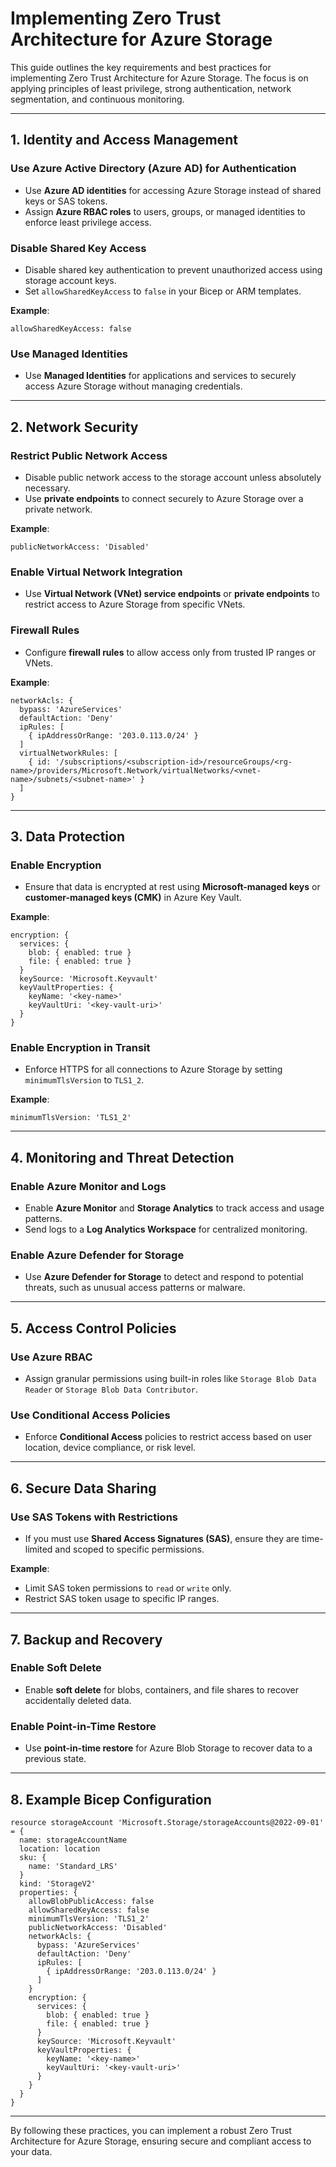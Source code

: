 # Implementing Zero Trust Architecture for Azure Storage

This guide outlines the key requirements and best practices for implementing Zero Trust Architecture for Azure Storage. The focus is on applying principles of least privilege, strong authentication, network segmentation, and continuous monitoring.

---

## **1. Identity and Access Management**

### **Use Azure Active Directory (Azure AD) for Authentication**
- Use **Azure AD identities** for accessing Azure Storage instead of shared keys or SAS tokens.
- Assign **Azure RBAC roles** to users, groups, or managed identities to enforce least privilege access.

### **Disable Shared Key Access**
- Disable shared key authentication to prevent unauthorized access using storage account keys.
- Set `allowSharedKeyAccess` to `false` in your Bicep or ARM templates.

**Example**:
```bicep
allowSharedKeyAccess: false
```

### **Use Managed Identities**
- Use **Managed Identities** for applications and services to securely access Azure Storage without managing credentials.

---

## **2. Network Security**

### **Restrict Public Network Access**
- Disable public network access to the storage account unless absolutely necessary.
- Use **private endpoints** to connect securely to Azure Storage over a private network.

**Example**:
```bicep
publicNetworkAccess: 'Disabled'
```

### **Enable Virtual Network Integration**
- Use **Virtual Network (VNet) service endpoints** or **private endpoints** to restrict access to Azure Storage from specific VNets.

### **Firewall Rules**
- Configure **firewall rules** to allow access only from trusted IP ranges or VNets.

**Example**:
```bicep
networkAcls: {
  bypass: 'AzureServices'
  defaultAction: 'Deny'
  ipRules: [
    { ipAddressOrRange: '203.0.113.0/24' }
  ]
  virtualNetworkRules: [
    { id: '/subscriptions/<subscription-id>/resourceGroups/<rg-name>/providers/Microsoft.Network/virtualNetworks/<vnet-name>/subnets/<subnet-name>' }
  ]
}
```

---

## **3. Data Protection**

### **Enable Encryption**
- Ensure that data is encrypted at rest using **Microsoft-managed keys** or **customer-managed keys (CMK)** in Azure Key Vault.

**Example**:
```bicep
encryption: {
  services: {
    blob: { enabled: true }
    file: { enabled: true }
  }
  keySource: 'Microsoft.Keyvault'
  keyVaultProperties: {
    keyName: '<key-name>'
    keyVaultUri: '<key-vault-uri>'
  }
}
```

### **Enable Encryption in Transit**
- Enforce HTTPS for all connections to Azure Storage by setting `minimumTlsVersion` to `TLS1_2`.

**Example**:
```bicep
minimumTlsVersion: 'TLS1_2'
```

---

## **4. Monitoring and Threat Detection**

### **Enable Azure Monitor and Logs**
- Enable **Azure Monitor** and **Storage Analytics** to track access and usage patterns.
- Send logs to a **Log Analytics Workspace** for centralized monitoring.

### **Enable Azure Defender for Storage**
- Use **Azure Defender for Storage** to detect and respond to potential threats, such as unusual access patterns or malware.

---

## **5. Access Control Policies**

### **Use Azure RBAC**
- Assign granular permissions using built-in roles like `Storage Blob Data Reader` or `Storage Blob Data Contributor`.

### **Use Conditional Access Policies**
- Enforce **Conditional Access** policies to restrict access based on user location, device compliance, or risk level.

---

## **6. Secure Data Sharing**

### **Use SAS Tokens with Restrictions**
- If you must use **Shared Access Signatures (SAS)**, ensure they are time-limited and scoped to specific permissions.

**Example**:
- Limit SAS token permissions to `read` or `write` only.
- Restrict SAS token usage to specific IP ranges.

---

## **7. Backup and Recovery**

### **Enable Soft Delete**
- Enable **soft delete** for blobs, containers, and file shares to recover accidentally deleted data.

### **Enable Point-in-Time Restore**
- Use **point-in-time restore** for Azure Blob Storage to recover data to a previous state.

---

## **8. Example Bicep Configuration**
```bicep
resource storageAccount 'Microsoft.Storage/storageAccounts@2022-09-01' = {
  name: storageAccountName
  location: location
  sku: {
    name: 'Standard_LRS'
  }
  kind: 'StorageV2'
  properties: {
    allowBlobPublicAccess: false
    allowSharedKeyAccess: false
    minimumTlsVersion: 'TLS1_2'
    publicNetworkAccess: 'Disabled'
    networkAcls: {
      bypass: 'AzureServices'
      defaultAction: 'Deny'
      ipRules: [
        { ipAddressOrRange: '203.0.113.0/24' }
      ]
    }
    encryption: {
      services: {
        blob: { enabled: true }
        file: { enabled: true }
      }
      keySource: 'Microsoft.Keyvault'
      keyVaultProperties: {
        keyName: '<key-name>'
        keyVaultUri: '<key-vault-uri>'
      }
    }
  }
}
```

---

By following these practices, you can implement a robust Zero Trust Architecture for Azure Storage, ensuring secure and compliant access to your data.